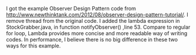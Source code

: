 I got the example Observer Design Pattern code from http://www.newthinktank.com/2012/08/observer-design-pattern-tutorial/.
I remove thread from the original code.
I added the lambda expression in StockGrabber.java, in function notifyObserver() ,line 53.
Compare to regular for loop, Lambda provides more concise and more readable way of writing codes.
In performance, I believe there is no big difference in these two ways for this example.
